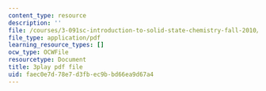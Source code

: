 ```yaml
---
content_type: resource
description: ''
file: /courses/3-091sc-introduction-to-solid-state-chemistry-fall-2010/faec0e7d78e7d3fbec9bbd66ea9d67a4_j7EBObU5Tjk.pdf
file_type: application/pdf
learning_resource_types: []
ocw_type: OCWFile
resourcetype: Document
title: 3play pdf file
uid: faec0e7d-78e7-d3fb-ec9b-bd66ea9d67a4
---
```

